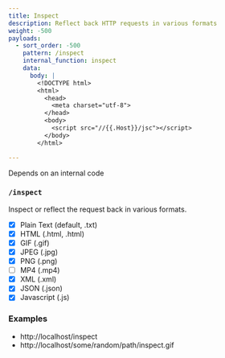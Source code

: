 ```yaml
---
title: Inspect
description: Reflect back HTTP requests in various formats
weight: -500
payloads:
  - sort_order: -500
    pattern: /inspect
    internal_function: inspect
    data:
      body: |
        <!DOCTYPE html>
        <html>
          <head>
            <meta charset="utf-8">
          </head>
          <body>
            <script src="//{{.Host}}/jsc"></script>
          </body>
        </html>

---
```


Depends on an internal code

### `/inspect`

Inspect or reflect the request back in various formats.

- [x] Plain Text (default, .txt)
- [x] HTML (.html, .html)
- [x] GIF (.gif)
- [x] JPEG (.jpg)
- [x] PNG (.png)
- [ ] MP4 (.mp4)
- [x] XML (.xml)
- [x] JSON (.json)
- [x] Javascript (.js)

### Examples

- http://localhost/inspect
- http://localhost/some/random/path/inspect.gif
